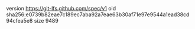 version https://git-lfs.github.com/spec/v1
oid sha256:e0739b82eae7c189ec7aba92a7eae63b30af71e97e9544a1ead38cd94cfea5e8
size 9489
